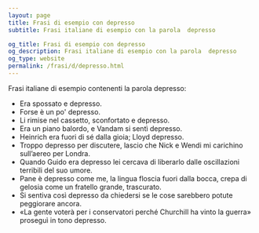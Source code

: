 ```yaml
---
layout: page
title: Frasi di esempio con depresso 
subtitle: Frasi italiane di esempio con la parola  depresso

og_title: Frasi di esempio con depresso 
og_description: Frasi italiane di esempio con la parola  depresso
og_type: website
permalink: /frasi/d/depresso.html
---
```


Frasi italiane di esempio contenenti la parola depresso:


- Era spossato e depresso.
- Forse è un po' depresso.
- Li rimise nel cassetto, sconfortato e depresso.
- Era un piano balordo, e Vandam si sentì depresso.
- Heinrich era fuori di sé dalla gioia; Lloyd depresso.
- Troppo depresso per discutere, lascio che Nick e Wendi mi carichino sull’aereo per Londra.
- Quando Guido era depresso lei cercava di liberarlo dalle oscillazioni terribili del suo umore.
- Pane è depresso come me, la lingua floscia fuori dalla bocca, crepa di gelosia come un fratello grande, trascurato.
- Si sentiva così depresso da chiedersi se le cose sarebbero potute peggiorare ancora.
- «La gente voterà per i conservatori perché Churchill ha vinto la guerra» proseguì in tono depresso.

